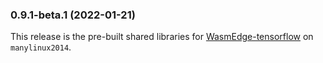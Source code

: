 ### 0.9.1-beta.1 (2022-01-21)

This release is the pre-built shared libraries for [WasmEdge-tensorflow](https://github.com/second-state/WasmEdge-tensorflow) on `manylinux2014`.
